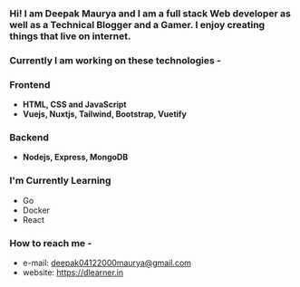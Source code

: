 <!-- ![](https://avatars.githubusercontent.com/u/71115138?v=4) -->
<!-- <img src="https://avatars.githubusercontent.com/u/71115138?v=4" height=200 width = 200></img> -->


### Hi! I am **Deepak Maurya** and I am a **full stack Web developer** as well as a **Technical Blogger** and a **Gamer**. I enjoy creating things that live on internet.
<!-- ![GitHub Stats](https://github-readme-stats.vercel.app/api?username=deepak04122000&theme=radical) -->

### Currently I am working on these technologies -
### Frontend
- **HTML, CSS and JavaScript**
- **Vuejs, Nuxtjs, Tailwind,  Bootstrap, Vuetify**

### Backend
- **Nodejs, Express, MongoDB**

### I'm Currently Learning

- Go
- Docker
- React


### How to reach me -

- e-mail: deepak04122000maurya@gmail.com 
- website: https://dlearner.in
